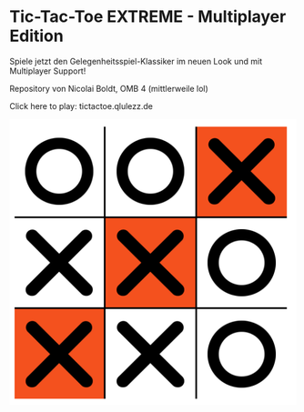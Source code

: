 # Tic-Tac-Toe EXTREME - Multiplayer Edition

Spiele jetzt den Gelegenheitsspiel-Klassiker im neuen Look und mit Multiplayer Support!

Repository von Nicolai Boldt, OMB 4 (mittlerweile lol)

Click here to play: tictactoe.qlulezz.de

![TicTacToe](./assets/img/screen_klassisch.PNG)
